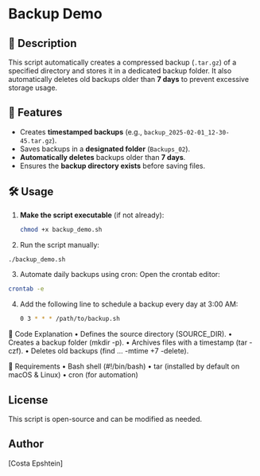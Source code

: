 # Backup Demo

## 📌 Description
This script automatically creates a compressed backup (`.tar.gz`) of a specified directory and stores it in a dedicated backup folder. It also automatically deletes old backups older than **7 days** to prevent excessive storage usage.

## 🚀 Features
- Creates **timestamped backups** (e.g., `backup_2025-02-01_12-30-45.tar.gz`).
- Saves backups in a **designated folder** (`Backups_02`).
- **Automatically deletes** backups older than **7 days**.
- Ensures the **backup directory exists** before saving files.

## 🛠️ Usage
1. **Make the script executable** (if not already):
   ```bash
   chmod +x backup_demo.sh

2.	Run the script manually:
   ```bash
   ./backup_demo.sh
   ```

3.	Automate daily backups using cron:
Open the crontab editor:
   ```bash
   crontab -e
   ```
4. Add the following line to schedule a backup every day at 3:00 AM:
   ```bash
   0 3 * * * /path/to/backup.sh
   ```

📝 Code Explanation
	•	Defines the source directory (SOURCE_DIR).
	•	Creates a backup folder (mkdir -p).
	•	Archives files with a timestamp (tar -czf).
	•	Deletes old backups (find ... -mtime +7 -delete).

🛑 Requirements
	•	Bash shell (#!/bin/bash)
	•	tar (installed by default on macOS & Linux)
	•	cron (for automation)

## License
This script is open-source and can be modified as needed.

## Author
[Costa Epshtein]
